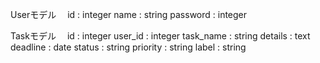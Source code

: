 Userモデル
　id : integer
  name : string
  password : integer

Taskモデル
　id : integer
  user_id : integer
  task_name : string
  details : text
  deadline : date
  status : string
  priority : string
  label : string
